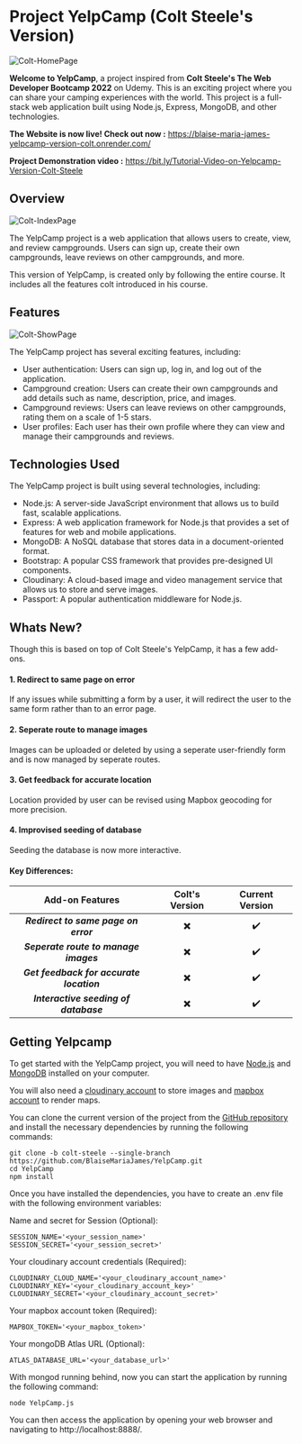 # Project YelpCamp (Colt Steele's Version)

![Colt-HomePage](https://res.cloudinary.com/dtwgxcqkr/image/upload/v1676777913/YelpCamp%20Related%20Media/Colt-Steele-Version-Media/Colt-HomePage_ladldw.png)

**Welcome to YelpCamp**, a project inspired from **Colt Steele's The Web Developer Bootcamp 2022** on Udemy. This is an exciting project where you can share your camping experiences with the world. This project is a full-stack web application built using Node.js, Express, MongoDB, and other technologies.

**The Website is now live! Check out now :** https://blaise-maria-james-yelpcamp-version-colt.onrender.com/

**Project Demonstration video :** https://bit.ly/Tutorial-Video-on-Yelpcamp-Version-Colt-Steele

## Overview

![Colt-IndexPage](https://res.cloudinary.com/dtwgxcqkr/image/upload/v1676777913/YelpCamp%20Related%20Media/Colt-Steele-Version-Media/Colt-IndexPage_jsvodp.png)

The YelpCamp project is a web application that allows users to create, view, and review campgrounds. Users can sign up, create their own campgrounds, leave reviews on other campgrounds, and more.

This version of YelpCamp, is created only by following the entire course. It includes all the features colt introduced in his course.

## Features

![Colt-ShowPage](https://res.cloudinary.com/dtwgxcqkr/image/upload/v1676777913/YelpCamp%20Related%20Media/Colt-Steele-Version-Media/Colt-ShowPage_hrxp0b.png)

The YelpCamp project has several exciting features, including:

- User authentication: Users can sign up, log in, and log out of the application.
- Campground creation: Users can create their own campgrounds and add details such as name, description, price, and images.
- Campground reviews: Users can leave reviews on other campgrounds, rating them on a scale of 1-5 stars.
- User profiles: Each user has their own profile where they can view and manage their campgrounds and reviews.

## Technologies Used

The YelpCamp project is built using several technologies, including:

- Node.js: A server-side JavaScript environment that allows us to build fast, scalable applications.
- Express: A web application framework for Node.js that provides a set of features for web and mobile applications.
- MongoDB: A NoSQL database that stores data in a document-oriented format.
- Bootstrap: A popular CSS framework that provides pre-designed UI components.
- Cloudinary: A cloud-based image and video management service that allows us to store and serve images.
- Passport: A popular authentication middleware for Node.js.

## Whats New?

Though this is based on top of Colt Steele's YelpCamp, it has a few add-ons.

#### 1. Redirect to same page on error

If any issues while submitting a form by a user, it will redirect the user to the same form rather than to an error page.

#### 2. Seperate route to manage images

Images can be uploaded or deleted by using a seperate user-friendly form and is now managed by seperate routes. 

#### 3. Get feedback for accurate location

Location provided by user can be revised using Mapbox geocoding for more precision.

#### 4. Improvised seeding of database

Seeding the database is now more interactive.

#### Key Differences:

<div align="center">

|             Add-on Features              |      Colt's Version      |  Current Version   |
| :--------------------------------------: | :----------------------: | :----------------: |
|   ***Redirect to same page on error***   | :heavy_multiplication_x: | :heavy_check_mark: |
|  ***Seperate route to manage images***   | :heavy_multiplication_x: | :heavy_check_mark: |
| ***Get feedback for accurate location*** | :heavy_multiplication_x: | :heavy_check_mark: |
|  ***Interactive seeding of database***   | :heavy_multiplication_x: | :heavy_check_mark: |

</div>

## Getting Yelpcamp

To get started with the YelpCamp project, you will need to have [Node.js](https://nodejs.org/en/) and [MongoDB](https://www.mongodb.com/try/download/community) installed on your computer. 

You will also need a [cloudinary account](https://cloudinary.com/) to store images and [mapbox account](https://www.mapbox.com/) to render maps.

You can clone the current version of the project from the [GitHub repository](https://github.com/BlaiseMariaJames/YelpCamp/tree/colt-steele) and install the necessary dependencies by running the following commands:

```
git clone -b colt-steele --single-branch https://github.com/BlaiseMariaJames/YelpCamp.git
cd YelpCamp
npm install
```

Once you have installed the dependencies, you have to create an .env file with the following environment variables:

Name and secret for Session (Optional):

```
SESSION_NAME='<your_session_name>'
SESSION_SECRET='<your_session_secret>'
```

Your cloudinary account credentials (Required):

```
CLOUDINARY_CLOUD_NAME='<your_cloudinary_account_name>'
CLOUDINARY_KEY='<your_cloudinary_account_key>'
CLOUDINARY_SECRET='<your_cloudinary_account_secret>'
```

Your mapbox account token (Required):

```
MAPBOX_TOKEN='<your_mapbox_token>'
```

Your mongoDB Atlas URL (Optional):

```
ATLAS_DATABASE_URL='<your_database_url>'
```

With mongod running behind, now you can start the application by running the following command:

```
node YelpCamp.js
```

You can then access the application by opening your web browser and navigating to http://localhost:8888/.